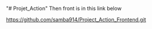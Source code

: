 "# Projet_Action" 
Then front is in this link below

https://github.com/samba914/Project_Action_Frontend.git
